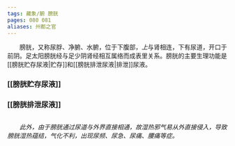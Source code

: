 ```yaml
---
tags: 藏象/腑 膀胱
pages: 080 081
aliases: 州都之官
---
```

&emsp;&emsp;膀胱，又称尿脬、净腑、水腑，位于下腹部，<dfn>上</dfn>与肾相连，下有尿道，开口于前阴。足太阳膀胱经与足少阴肾经相互属络而成表里关系。膀胱的主要生理功能是[[膀胱贮存尿液|贮存]]和[[膀胱排泄尿液|排泄]]尿液。

### [[膀胱贮存尿液]]
### [[膀胱排泄尿液]]
## 
&emsp;&emsp;<dfn>此外，由于膀胱通过尿道与外界直接相通，故湿热邪气易从外直接侵入，导致膀胱湿热蕴结，气化不利，出现尿频、尿急、尿痛、腰痛等症。</dfn>